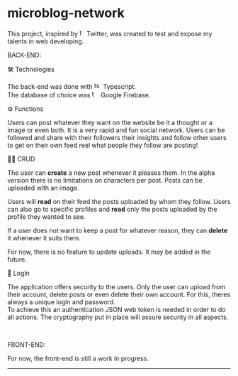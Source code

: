 # microblog-network

This project, inspired by <img src="https://www.freepnglogos.com/uploads/twitter-logo-png/twitter-logo-vector-png-clipart-1.png" width="16" height="16" alt="twitter logo" />Twitter, was created to test and expose my talents in web developing.


BACK-END:

🛠 Technologies

The back-end was done with <img src="https://miro.medium.com/max/816/1*mn6bOs7s6Qbao15PMNRyOA.png" width="16" height="16" alt="ts logo"/> Typescript.
</br>
The database of choice was <img src="https://cdn.cdnlogo.com/logos/f/48/firebase.svg" width="16" height="16" alt="twitter logo"/> Google Firebase.

⚙ Functions

Users can post whatever they want on the website be it a thought or a image or even both.
It is a very rapid and fun social network. Users can be followed and share with their followers their insights and follow other users to get on their own feed reel what people they follow are posting!

✍🏼 CRUD

The user can <b>create</b> a new post whenever it pleases them. In the alpha version there is no limitations on characters per post. Posts can be uploaded with an image.

Users will <b>read</b> on their feed the posts uploaded by whom they follow. Users can also go to specific profiles and <b>read</b> only the posts uploaded by the profile they wanted to see.

If a user does not want to keep a post for whatever reason, they can <b>delete</b> it whenever it suits them.

For now, there is no feature to update uploads. It may be added in the future.


🔐 LogIn

The application offers security to the users. Only the user can upload from their account, delete posts or even delete their own account. For this, theres always a unique login and password.
</br>
To achieve this an authentication JSON web token is needed in order to do all actions. The cryptography put in place will assure security in all aspects.

</br>

FRONT-END:

For now, the front-end is still a work in progress.


-------------
